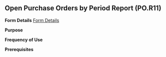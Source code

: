 ## Open Purchase Orders by Period Report (PO.R11)
<PageHeader />

**Form Details**
[Form Details](../PO-R11-1/README.md)

**Purpose**

**Frequency of Use**

**Prerequisites**

<badge text= "Version 8.10.57 " vertical="middle" />

<PageFooter />

